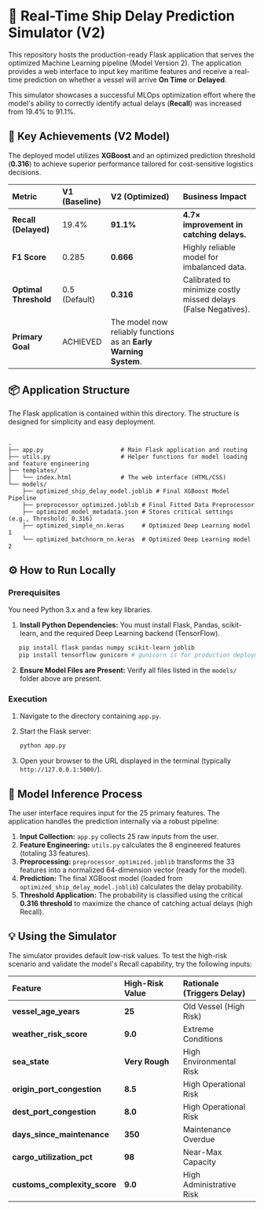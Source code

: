 # 🚢 Real-Time Ship Delay Prediction Simulator (V2)

This repository hosts the production-ready Flask application that serves the optimized Machine Learning pipeline (Model Version 2). The application provides a web interface to input key maritime features and receive a real-time prediction on whether a vessel will arrive **On Time** or **Delayed**.

This simulator showcases a successful MLOps optimization effort where the model's ability to correctly identify actual delays (**Recall**) was increased from $19.4\%$ to $91.1\%$.

## 🎯 Key Achievements (V2 Model)

The deployed model utilizes **XGBoost** and an optimized prediction threshold ($\mathbf{0.316}$) to achieve superior performance tailored for cost-sensitive logistics decisions.

| **Metric** | **V1 (Baseline)** | **V2 (Optimized)** | **Business Impact** |
| :--- | :--- | :--- | :--- |
| **Recall (Delayed)** | $19.4\%$ | **$91.1\%$** | **$4.7\times$ improvement in catching delays.** |
| **F1 Score** | $0.285$ | **$0.666$** | Highly reliable model for imbalanced data. |
| **Optimal Threshold** | $0.5$ (Default) | **$0.316$** | Calibrated to minimize costly missed delays (False Negatives). |
| **Primary Goal** | ACHIEVED | The model now reliably functions as an **Early Warning System**. |

## 📦 Application Structure

The Flask application is contained within this directory. The structure is designed for simplicity and easy deployment.

```

.
├── app.py                      # Main Flask application and routing
├── utils.py                    # Helper functions for model loading and feature engineering
├── templates/
│   └── index.html              # The web interface (HTML/CSS)
└── models/
    ├── optimized_ship_delay_model.joblib # Final XGBoost Model Pipeline
    ├── preprocessor_optimized.joblib # Final Fitted Data Preprocessor
    ├── optimized_model_metadata.json # Stores critical settings (e.g., Threshold: 0.316)
    ├── optimized_simple_nn.keras     # Optimized Deep Learning model 1
    └── optimized_batchnorm_nn.keras  # Optimized Deep Learning model 2

````

## ⚙️ How to Run Locally

### Prerequisites

You need Python 3.x and a few key libraries.

1. **Install Python Dependencies:** You must install Flask, Pandas, scikit-learn, and the required Deep Learning backend (TensorFlow).

```bash
   pip install flask pandas numpy scikit-learn joblib
   pip install tensorflow gunicorn # gunicorn is for production deployment
````

2.  **Ensure Model Files are Present:** Verify all files listed in the `models/` folder above are present.

### Execution

1.  Navigate to the directory containing `app.py`.

2.  Start the Flask server:

    ```bash
    python app.py
    ```

3.  Open your browser to the URL displayed in the terminal (typically `http://127.0.0.1:5000/`).

## 🚢 Model Inference Process

The user interface requires input for the 25 primary features. The application handles the prediction internally via a robust pipeline:

1.  **Input Collection:** `app.py` collects 25 raw inputs from the user.
2.  **Feature Engineering:** `utils.py` calculates the 8 engineered features (totaling 33 features).
3.  **Preprocessing:** `preprocessor_optimized.joblib` transforms the 33 features into a normalized 64-dimension vector (ready for the model).
4.  **Prediction:** The final XGBoost model (loaded from `optimized_ship_delay_model.joblib`) calculates the delay probability.
5.  **Threshold Application:** The probability is classified using the critical **$\mathbf{0.316}$ threshold** to maximize the chance of catching actual delays (high Recall).

## 💡 Using the Simulator

The simulator provides default low-risk values. To test the high-risk scenario and validate the model's Recall capability, try the following inputs:

| **Feature** | **High-Risk Value** | **Rationale (Triggers Delay)** |
| :--- | :--- | :--- |
| **vessel\_age\_years** | $\mathbf{25}$ | Old Vessel (High Risk) |
| **weather\_risk\_score** | $\mathbf{9.0}$ | Extreme Conditions |
| **sea\_state** | $\mathbf{Very\ Rough}$ | High Environmental Risk |
| **origin\_port\_congestion** | $\mathbf{8.5}$ | High Operational Risk |
| **dest\_port\_congestion** | $\mathbf{8.0}$ | High Operational Risk |
| **days\_since\_maintenance** | $\mathbf{350}$ | Maintenance Overdue |
| **cargo\_utilization\_pct** | $\mathbf{98}$ | Near-Max Capacity |
| **customs\_complexity\_score** | $\mathbf{9.0}$ | High Administrative Risk |

